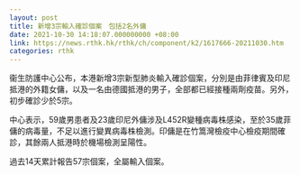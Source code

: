 ```yaml
---
layout: post
title: 新增3宗輸入確診個案　包括2名外傭
date: 2021-10-30 14:18:07.000000000 +08:00
link: https://news.rthk.hk/rthk/ch/component/k2/1617666-20211030.htm
categories: rthk
---
```


衞生防護中心公布，本港新增3宗新型肺炎輸入確診個案，分別是由菲律賓及印尼抵港的外籍女傭，以及一名由德國抵港的男子，全部都已經接種兩劑疫苗。另外，初步確診少於5宗。

中心表示，59歲男患者及23歲印尼外傭涉及L452R變種病毒株感染，至於35歲菲傭的病毒量，不足以進行變異病毒株檢測。印傭是在竹篙灣檢疫中心檢疫期間確診，其餘兩人抵港時於機場檢測呈陽性。

過去14天累計報告57宗個案，全屬輸入個案。
